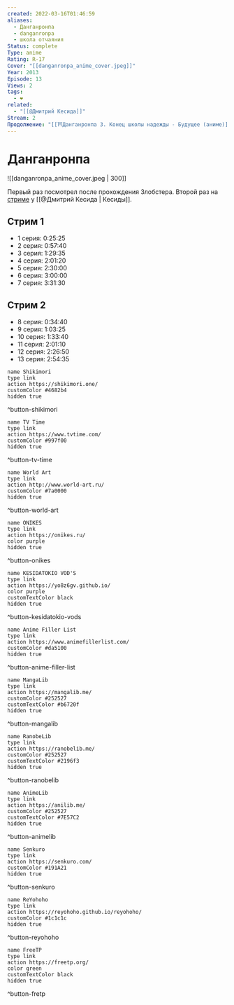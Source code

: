 ```yaml
---
created: 2022-03-16T01:46:59
aliases:
  - Данганронпа
  - danganronpa
  - школа отчаяния
Status: complete
Type: anime
Rating: R-17
Cover: "[[danganronpa_anime_cover.jpeg]]"
Year: 2013
Episode: 13
Views: 2
tags:
  - ❤
related:
  - "[[@Дмитрий Кесида]]"
Stream: 2
Продолжение: "[[⛩️Данганронпа 3. Конец школы надежды - Будущее (аниме)]]"
---
```


# Данганронпа

![[danganronpa_anime_cover.jpeg | 300]]

Первый раз посмотрел после прохождения Злобстера. Второй раз на [стриме](https://onikes.ru/anismotr/490-danganronpa.html) у [[@Дмитрий Кесида | Кесиды]].

## Стрим 1
 - 1 серия: 0:25:25
 - 2 серия: 0:57:40
 - 3 серия: 1:29:35
 - 4 серия: 2:01:20
 - 5 серия: 2:30:00
 - 6 серия: 3:00:00
 - 7 серия: 3:31:30

## Стрим 2
 - 8 серия: 0:34:40
 - 9 серия: 1:03:25
 - 10 серия: 1:33:40
 - 11 серия: 2:01:10
 - 12 серия: 2:26:50
 - 13 серия: 2:54:35

```button
name Shikimori
type link
action https://shikimori.one/
customColor #4682b4
hidden true
```
^button-shikimori

```button
name TV Time
type link
action https://www.tvtime.com/
customColor #997f00
hidden true
```
^button-tv-time

```button
name World Art
type link
action http://www.world-art.ru/
customColor #7a0000
hidden true
```
^button-world-art

```button
name ONIKES
type link
action https://onikes.ru/
color purple
hidden true
```
^button-onikes

```button
name KESIDATOKIO VOD'S
type link
action https://yo8z6gv.github.io/
color purple
customTextColor black
hidden true
```
^button-kesidatokio-vods

```button
name Anime Filler List
type link
action https://www.animefillerlist.com/
customColor #da5100
hidden true
```
^button-anime-filler-list

```button
name MangaLib
type link
action https://mangalib.me/
customColor #252527
customTextColor #b6720f
hidden true
```
^button-mangalib

```button
name RanobeLib
type link
action https://ranobelib.me/
customColor #252527
customTextColor #2196f3
hidden true
```
^button-ranobelib

```button
name AnimeLib
type link
action https://anilib.me/
customColor #252527
customTextColor #7E57C2
hidden true
```
^button-animelib

```button
name Senkuro
type link
action https://senkuro.com/
customColor #191A21
hidden true
```
^button-senkuro

```button
name ReYohoho
type link
action https://reyohoho.github.io/reyohoho/
customColor #1c1c1c
hidden true
```
^button-reyohoho

```button
name FreeTP
type link
action https://freetp.org/
color green
customTextColor black
hidden true
```
^button-fretp
